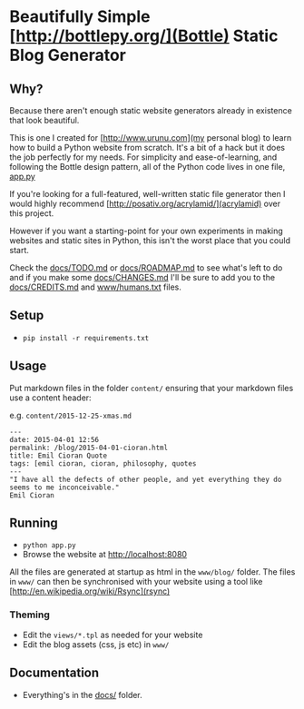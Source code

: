 # Beautifully Simple [http://bottlepy.org/](Bottle) Static Blog Generator

## Why?
Because there aren't enough static website generators already in existence that 
look beautiful. 

This is one I created for [http://www.urunu.com](my personal blog) 
to learn how to build a Python website from scratch.  It's a bit of a hack but
it does the job perfectly for my needs. For simplicity and ease-of-learning, 
and following the Bottle design pattern, all of the Python code lives in one
file, [app.py](app.py)

If you're looking for a full-featured, well-written static file generator then
I would highly recommend [http://posativ.org/acrylamid/](acrylamid) over this
project.  

However if you want a starting-point for your own experiments in making websites 
and static sites in Python, this isn't the worst place that you could start.  

Check the [docs/TODO.md](docs/TODO.md) or [docs/ROADMAP.md](docs/ROADMAP.md) 
to see what's left to do and if you make some [docs/CHANGES.md](docs/CHANGES.md) I'll be
sure to add you to the [docs/CREDITS.md](docs/CREDITS.md) and [www/humans.txt](www/humans.txt) files.

## Setup

* `pip install -r requirements.txt`

## Usage
Put markdown files in the folder `content/` ensuring that your markdown files use a content header:

e.g. `content/2015-12-25-xmas.md`

```
---
date: 2015-04-01 12:56
permalink: /blog/2015-04-01-cioran.html
title: Emil Cioran Quote
tags: [emil cioran, cioran, philosophy, quotes
---
"I have all the defects of other people, and yet everything they do seems to me inconceivable."
Emil Cioran
```

## Running

* `python app.py` 
* Browse the website at [http://localhost:8080](http://localhost:8080/)

All the files are generated at startup as html in the `www/blog/` folder.  The files 
in `www/` can then be synchronised with your website using a tool like [http://en.wikipedia.org/wiki/Rsync](rsync)

### Theming
* Edit the `views/*.tpl` as needed for your website
* Edit the blog assets (css, js etc) in `www/`

## Documentation

* Everything's in the [docs/](docs/) folder.

